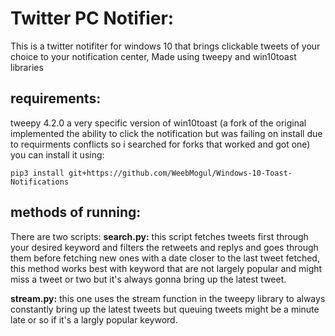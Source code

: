 # Twitter PC Notifier:
This is a twitter notifiter for windows 10 that brings clickable tweets of your choice to your notification center, Made using tweepy and win10toast libraries 

## requirements:
tweepy 4.2.0
a very specific version of win10toast (a fork of the original implemented the ability to click the notification but was failing on install due to requirments conflicts so i searched for forks that worked and got one)
you can install it using:
```
pip3 install git+https://github.com/WeebMogul/Windows-10-Toast-Notifications
```

## methods of running:
There are two scripts:
**search.py:** this script fetches tweets first through your desired keyword and filters the retweets and replys and goes through them before fetching new ones with a date closer to the last tweet fetched, this method works best with keyword that are not largely popular and might miss a tweet or two but it's always gonna bring up the latest tweet.

**stream.py:** this one uses the stream function in the tweepy library to always constantly bring up the latest tweets but queuing tweets might be a minute late or so if it's a largly popular keyword.


